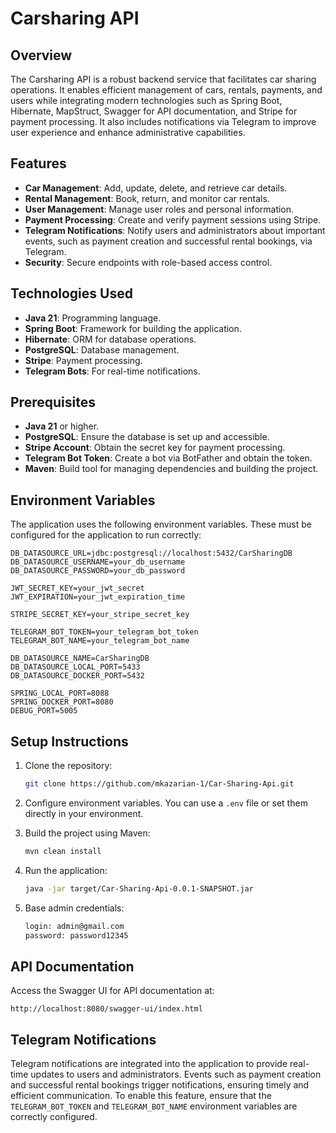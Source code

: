 # Carsharing API

## Overview

The Carsharing API is a robust backend service that facilitates car sharing operations. It enables efficient management of cars, rentals, payments, and users while integrating modern technologies such as Spring Boot, Hibernate, MapStruct, Swagger for API documentation, and Stripe for payment processing. It also includes notifications via Telegram to improve user experience and enhance administrative capabilities.

## Features

- **Car Management**: Add, update, delete, and retrieve car details.
- **Rental Management**: Book, return, and monitor car rentals.
- **User Management**: Manage user roles and personal information.
- **Payment Processing**: Create and verify payment sessions using Stripe.
- **Telegram Notifications**: Notify users and administrators about important events, such as payment creation and successful rental bookings, via Telegram.
- **Security**: Secure endpoints with role-based access control.

## Technologies Used

- **Java 21**: Programming language.
- **Spring Boot**: Framework for building the application.
- **Hibernate**: ORM for database operations.
- **PostgreSQL**: Database management.
- **Stripe**: Payment processing.
- **Telegram Bots**: For real-time notifications.

## Prerequisites

- **Java 21** or higher.
- **PostgreSQL**: Ensure the database is set up and accessible.
- **Stripe Account**: Obtain the secret key for payment processing.
- **Telegram Bot Token**: Create a bot via BotFather and obtain the token.
- **Maven**: Build tool for managing dependencies and building the project.

## Environment Variables

The application uses the following environment variables. These must be configured for the application to run correctly:

```env
DB_DATASOURCE_URL=jdbc:postgresql://localhost:5432/CarSharingDB
DB_DATASOURCE_USERNAME=your_db_username
DB_DATASOURCE_PASSWORD=your_db_password

JWT_SECRET_KEY=your_jwt_secret
JWT_EXPIRATION=your_jwt_expiration_time

STRIPE_SECRET_KEY=your_stripe_secret_key

TELEGRAM_BOT_TOKEN=your_telegram_bot_token
TELEGRAM_BOT_NAME=your_telegram_bot_name

DB_DATASOURCE_NAME=CarSharingDB
DB_DATASOURCE_LOCAL_PORT=5433
DB_DATASOURCE_DOCKER_PORT=5432

SPRING_LOCAL_PORT=8088
SPRING_DOCKER_PORT=8080
DEBUG_PORT=5005
```

## Setup Instructions

1. Clone the repository:
   ```bash
   git clone https://github.com/mkazarian-1/Car-Sharing-Api.git
   ```

2. Configure environment variables. You can use a `.env` file or set them directly in your environment.

3. Build the project using Maven:
   ```bash
   mvn clean install
   ```

5. Run the application:
   ```bash
   java -jar target/Car-Sharing-Api-0.0.1-SNAPSHOT.jar
   ```
6. Base admin credentials:
   ```bash
   login: admin@gmail.com
   password: password12345
   ```

## API Documentation

Access the Swagger UI for API documentation at:
```
http://localhost:8080/swagger-ui/index.html
```

## Telegram Notifications

Telegram notifications are integrated into the application to provide real-time updates to users and administrators. Events such as payment creation and successful rental bookings trigger notifications, ensuring timely and efficient communication. To enable this feature, ensure that the `TELEGRAM_BOT_TOKEN` and `TELEGRAM_BOT_NAME` environment variables are correctly configured.


